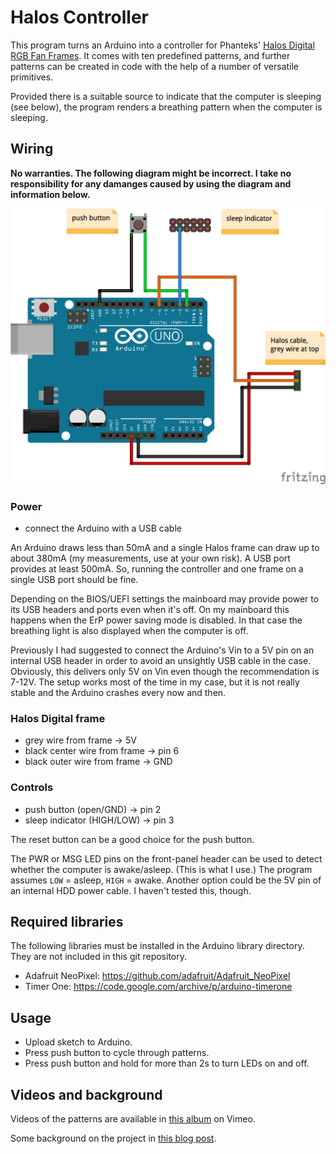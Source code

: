 # Halos Controller

This program turns an Arduino into a controller for Phanteks' [Halos Digital RGB Fan Frames](http://www.phanteks.com/HalosDigital.html). It comes with ten predefined patterns, and further patterns can be created in code with the help of a number of versatile primitives. 

Provided there is a suitable source to indicate that the computer is sleeping (see below), the program renders a breathing pattern when the computer is sleeping.


## Wiring

**No warranties. The following diagram might be incorrect. I take no responsibility for any damanges caused by using the diagram and information below.**

![Wiring diagram](doc/Wiring_bb.png)

### Power

* connect the Arduino with a USB cable

An Arduino draws less than 50mA and a single Halos frame can draw up to about 380mA (my measurements, use at your own risk). A USB port provides at least 500mA. So, running the controller and one frame on a single USB port should be fine. 

Depending on the BIOS/UEFI settings the mainboard may  provide power to its USB headers and ports even when it's off. On my mainboard this happens when the ErP power saving mode is disabled. In that case the breathing light is also displayed when the computer is off.

Previously I had suggested to connect the Arduino's Vin to a 5V pin on an internal USB header in order to avoid an unsightly USB cable in the case. Obviously, this delivers only 5V on Vin even though the recommendation is 7-12V. The setup works most of the time in my case, but it is not really stable and the Arduino crashes every now and then. 

### Halos Digital frame

* grey wire from frame -> 5V
* black center wire from frame -> pin 6
* black outer wire from frame -> GND

### Controls

* push button (open/GND) -> pin 2
* sleep indicator (HIGH/LOW) -> pin 3

The reset button can be a good choice for the push button.

The PWR or MSG LED pins on the front-panel header can be used to detect whether the computer is awake/asleep. (This is what I use.) The program assumes `LOW` = asleep, `HIGH` = awake. Another option could be the 5V pin of an internal HDD power cable. I haven't tested this, though.


## Required libraries

The following libraries must be installed in the Arduino library directory. They are not included in this git repository.

- Adafruit NeoPixel: https://github.com/adafruit/Adafruit_NeoPixel
- Timer One: https://code.google.com/archive/p/arduino-timerone


## Usage

* Upload sketch to Arduino.
* Press push button to cycle through patterns.
* Press push button and hold for more than 2s to turn LEDs on and off.


## Videos and background

Videos of the patterns are available in [this album](https://vimeo.com/album/5363385) on Vimeo.

Some background on the project in [this blog post](https://erik.doernenburg.com/2018/08/an-arduino-digital-led-controller/).
